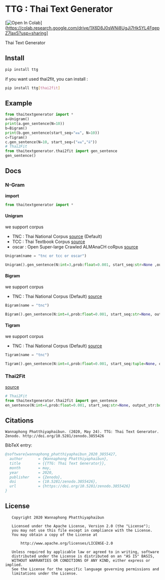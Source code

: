 # TTG : Thai Text Generator
[![Open In Colab](https://colab.research.google.com/assets/colab-badge.svg)](https://colab.research.google.com/drive/1X6D8J0sWNi8UgJi7Hk5YL4FqepZ7laxS?usp=sharing]

Thai Text Generator

## Install

```sh
pip install ttg
```

if you want used thai2fit, you can install :
```sh
pip install ttg[thai2fit]
```

## Example

```python
from thaitextgenerator import *
a=Unigram()
print(a.gen_sentence(N=10))
b=Bigram()
print(b.gen_sentence(start_seq="คน", N=10))
c=Tigram()
c.gen_sentence(N=10, start_seq=("คน","ดี"))
# Thai2Fit
from thaitextgenerator.thai2fit import gen_sentence
gen_sentence()
```

## Docs

### N-Gram
**import**
```python
from thaitextgenerator import *
```
#### Unigram

we support corpus

- TNC : Thai National Corpus [source](https://github.com/korakot/thainlp) (Default)
- TCC : Thai Textbook Corpus [source](https://github.com/korakot/thainlp)
- oscar : Open Super-large Crawled ALMAnaCH coRpus [source](https://www.facebook.com/groups/colab.thailand/permalink/1524070061101680/)

```python
Unigram(name = "tnc or tcc or oscar")

Unigram().gen_sentence(N:int=3,prob:float=0.001, start_seq:str=None ,output_str:bool = True, duplicate:bool=False)
```

#### Bigram

we support corpus

- TNC : Thai National Corpus (Default) [source](http://www.arts.chula.ac.th/ling/tnc/)

```python
Bigram(name = "tnc")

Bigram().gen_sentence(N:int=4,prob:float=0.001, start_seq:str=None, output_str:bool = True, duplicate:bool=False)
```

#### Tigram

we support corpus

- TNC : Thai National Corpus (Default) [source](http://www.arts.chula.ac.th/ling/tnc/)

```python
Tigram(name = "tnc")

Tigram().gen_sentence(N:int=4,prob:float=0.001, start_seq:tuple=None, output_str:bool = True, duplicate:bool=False)
```

### Thai2Fit

[source](https://github.com/cstorm125/thai2fit)

```python
# Thai2Fit
from thaitextgenerator.thai2fit import gen_sentence
en_sentence(N:int=4,prob:float=0.001, start_seq:str=None, output_str:bool = True)
```

## Citations

```
Wannaphong Phatthiyaphaibun. (2020, May 24). TTG: Thai Text Generator. Zenodo. http://doi.org/10.5281/zenodo.3855426
```

BibTeX entry:

``` bib
@software{wannaphong_phatthiyaphaibun_2020_3855427,
  author       = {Wannaphong Phatthiyaphaibun},
  title        = {{TTG: Thai Text Generator}},
  month        = may,
  year         = 2020,
  publisher    = {Zenodo},
  doi          = {10.5281/zenodo.3855426},
  url          = {https://doi.org/10.5281/zenodo.3855426}
}
```

## License
```
   Copyright 2020 Wannaphong Phatthiyaphaibun

   Licensed under the Apache License, Version 2.0 (the "License");
   you may not use this file except in compliance with the License.
   You may obtain a copy of the License at

       http://www.apache.org/licenses/LICENSE-2.0

   Unless required by applicable law or agreed to in writing, software
   distributed under the License is distributed on an "AS IS" BASIS,
   WITHOUT WARRANTIES OR CONDITIONS OF ANY KIND, either express or implied.
   See the License for the specific language governing permissions and
   limitations under the License.
```
